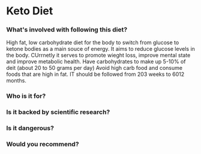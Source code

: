 # Keto Diet
### What's involved with following this diet? 
High fat, low carbohydrate diet for the body to switch from glucose to ketone bodies as a main souce of energy. It aims to reduce glucose levels in the body. CUrrnetly it serves to promote wieght loss, improve mental state and improve metabolic health. 
Have carbohydrates to make up 5-10% of deit (about 20 to 50 grams per day)
Avoid high carb food and consume foods that are high in fat. IT should be followed from 203 weeks to 6012 months. 
### Who is it for? 
### Is it backed by scientific research? 
### Is it dangerous? 
### Would you recommend? 
